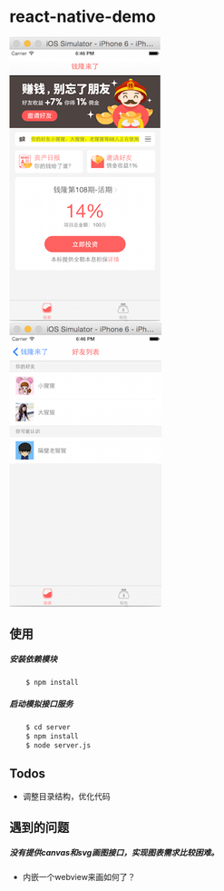 # react-native-demo
![截图](./doc/201510271849.png) ![截图](./doc/201510271848.png)


## 使用

##### 安装依赖模块
```
	$ npm install
```

##### 启动模拟接口服务
```
	$ cd server
	$ npm install
	$ node server.js
```

## Todos

- 调整目录结构，优化代码

## 遇到的问题

##### 没有提供canvas和svg画图接口，实现图表需求比较困难。
- 内嵌一个webview来画如何了？




